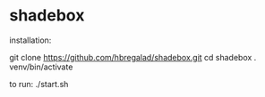 # shadebox
installation:

git clone https://github.com/hbregalad/shadebox.git
cd shadebox
. venv/bin/activate

to run:
./start.sh
